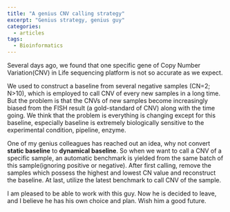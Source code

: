 ```yaml
---
title: "A genius CNV calling strategy"
excerpt: "Genius strategy, genius guy"
categories:
  - articles
tags:
  - Bioinformatics
---
```


Several days ago, we found that one specific gene of Copy Number Variation(CNV) in Life sequencing platform is not so accurate as we expect.

We used to construct a baseline from several negative samples (CN=2; N>10), which is employed to call CNV of every new samples in a long time. But the problem is that the CNVs of new samples become increasingly biased from the FISH result (a gold-standard of CNV) along with the time going. We think that the problem is everything is changing except for this baseline, especially baseline is extremely biologically sensitive to the experimental condition, pipeline, enzyme.

One of my genius colleagues has reached out an idea, why not convert **static baseline** to **dynamical baseline**. So when we want to call a CNV of a specific sample, an automatic benchmark is yielded from the same batch of this sample(ignoring positive or negative). After first calling, remove the samples which possess the highest and lowest CN value and reconstruct the baseline. At last, utilize the latest benchmark to call CNV of the sample.

I am pleased to be able to work with this guy. Now he is decided to leave, and I believe he has his own choice and plan. Wish him a good future.